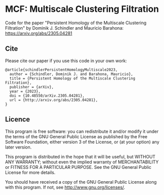 # MCF: Multiscale Clustering Filtration

Code for the paper "Persistent Homology of the Multiscale Clustering Filtration" by Dominik J. Schindler and Mauricio Barahona: https://arxiv.org/abs/2305.04281

## Cite

Please cite our paper if you use this code in your own work:

```
@article{schindlerPersistentHomologyMultiscale2023,
  author = {Schindler, Dominik J. and Barahona, Mauricio},
  title = {Persistent Homology of the Multiscale Clustering Filtration},
  publisher = {arXiv},
  year = {2023},
  doi = {10.48550/arXiv.2305.04281},
  url = {http://arxiv.org/abs/2305.04281},
}
```

## Licence

This program is free software: you can redistribute it and/or modify it under the terms of the GNU General Public License as published by the Free Software Foundation, either version 3 of the License, or (at your option) any later version.

This program is distributed in the hope that it will be useful, but WITHOUT ANY WARRANTY; without even the implied warranty of MERCHANTABILITY or FITNESS FOR A PARTICULAR PURPOSE. See the GNU General Public License for more details.

You should have received a copy of the GNU General Public License along with this program. If not, see http://www.gnu.org/licenses/.